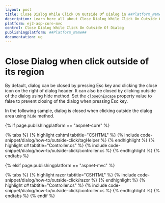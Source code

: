 ```yaml
---
layout: post
title: Close Dialog While Click On Outside Of Dialog in ##Platform_Name## Dialog Component
description: Learn here all about Close Dialog While Click On Outside Of Dialog in Syncfusion ##Platform_Name## Dialog component and more.
platform: ej2-asp-core-mvc
control: Close Dialog While Click On Outside Of Dialog
publishingplatform: ##Platform_Name##
documentation: ug
---
```



# Close Dialog when click outside of its region

By default, dialog can be closed by pressing Esc key and clicking the close icon on the right of dialog header. It can also be closed by clicking outside of the dialog using hide method.
Set the [`closeOnEscape`](https://help.syncfusion.com/cr/aspnetcore-js2/Syncfusion.EJ2.Popups.Dialog.html#Syncfusion_EJ2_Popups_Dialog_CloseOnEscape) property value to false to prevent closing of the dialog when pressing Esc key.

In the following sample, dialog is closed when clicking outside the dialog area using `hide` method.

{% if page.publishingplatform == "aspnet-core" %}

{% tabs %}
{% highlight cshtml tabtitle="CSHTML" %}
{% include code-snippet/dialog/how-to/outside-click/tagHelper %}
{% endhighlight %}
{% highlight c# tabtitle="Controller.cs" %}
{% include code-snippet/dialog/how-to/outside-click/controller.cs %}
{% endhighlight %}
{% endtabs %}

{% elsif page.publishingplatform == "aspnet-mvc" %}

{% tabs %}
{% highlight razor tabtitle="CSHTML" %}
{% include code-snippet/dialog/how-to/outside-click/razor %}
{% endhighlight %}
{% highlight c# tabtitle="Controller.cs" %}
{% include code-snippet/dialog/how-to/outside-click/controller.cs %}
{% endhighlight %}
{% endtabs %}
{% endif %}

